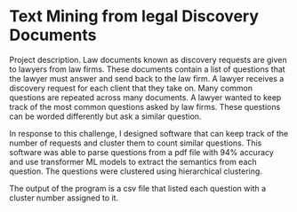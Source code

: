 # Text Mining from legal Discovery Documents
Project description. Law documents known as discovery requests are given to lawyers from law firms.  These documents contain a list of questions that the lawyer must answer and send back to the law firm.  A lawyer receives a discovery request for each client that they take on.  Many common questions are repeated across many documents.  A lawyer wanted to keep track of the most common questions asked by law firms.  These questions can be worded differently but ask a similar question.

In response to this challenge, I designed software that can keep track of the number of requests and cluster them to count similar questions.  This software was able to parse questions from a pdf file with 94% accuracy and use transformer ML models to extract the semantics from each question.  The questions were clustered using hierarchical clustering.

The output of the program is a csv file that listed each question with a cluster number assigned to it.
